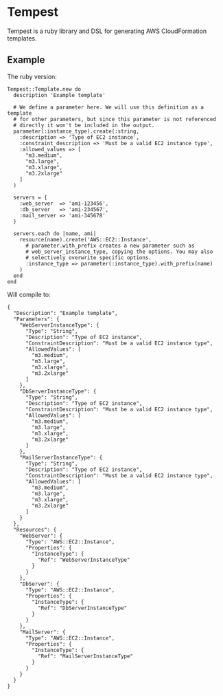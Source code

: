 # Tempest

Tempest is a ruby library and DSL for generating AWS CloudFormation templates.

## Example

The ruby version:

    Tempest::Template.new do
      description 'Example template'

      # We define a parameter here. We will use this definition as a template
      # for other parameters, but since this parameter is not referenced
      # directly it won't be included in the output.
      parameter(:instance_type).create(:string,
        :description => 'Type of EC2 instance',
        :constraint_description => 'Must be a valid EC2 instance type',
        :allowed_values => [
          "m3.medium",
          "m3.large",
          "m3.xlarge",
          "m3.2xlarge"
        ]
      )

      servers = {
        :web_server  => 'ami-123456',
        :db_server   => 'ami-234567',
        :mail_server => 'ami-345678'
      }

      servers.each do |name, ami|
        resource(name).create('AWS::EC2::Instance',
          # parameter.with_prefix creates a new parameter such as
          # web_server_instance_type, copying the options. You may also
          # selectively overwrite specific options.
          :instance_type => parameter(:instance_type).with_prefix(name)
        )
      end
    end

Will compile to:

    {
      "Description": "Example template",
      "Parameters": {
        "WebServerInstanceType": {
          "Type": "String",
          "Description": "Type of EC2 instance",
          "ConstraintDescription": "Must be a valid EC2 instance type",
          "AllowedValues": [
            "m3.medium",
            "m3.large",
            "m3.xlarge",
            "m3.2xlarge"
          ]
        },
        "DbServerInstanceType": {
          "Type": "String",
          "Description": "Type of EC2 instance",
          "ConstraintDescription": "Must be a valid EC2 instance type",
          "AllowedValues": [
            "m3.medium",
            "m3.large",
            "m3.xlarge",
            "m3.2xlarge"
          ]
        },
        "MailServerInstanceType": {
          "Type": "String",
          "Description": "Type of EC2 instance",
          "ConstraintDescription": "Must be a valid EC2 instance type",
          "AllowedValues": [
            "m3.medium",
            "m3.large",
            "m3.xlarge",
            "m3.2xlarge"
          ]
        }
      },
      "Resources": {
        "WebServer": {
          "Type": "AWS::EC2::Instance",
          "Properties": {
            "InstanceType": {
              "Ref": "WebServerInstanceType"
            }
          }
        },
        "DbServer": {
          "Type": "AWS::EC2::Instance",
          "Properties": {
            "InstanceType": {
              "Ref": "DbServerInstanceType"
            }
          }
        },
        "MailServer": {
          "Type": "AWS::EC2::Instance",
          "Properties": {
            "InstanceType": {
              "Ref": "MailServerInstanceType"
            }
          }
        }
      }
    }
